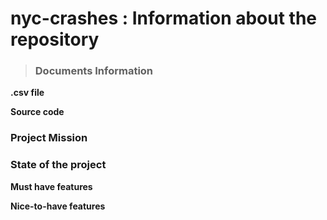# nyc-crashes : Information about the repository #

> ### Documents Information ###

**.csv file**

**Source code**

### Project Mission ###

### State of the project ###

**Must have features** 

**Nice-to-have features**
